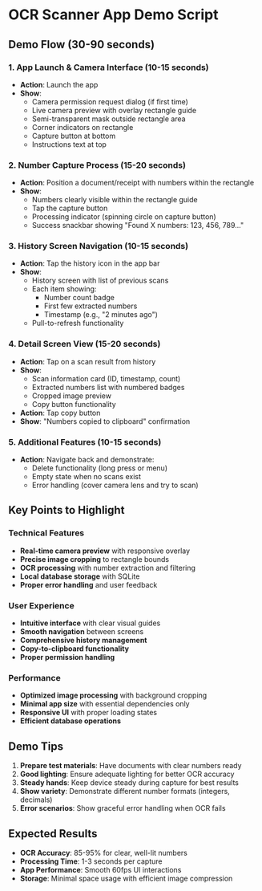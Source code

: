 # OCR Scanner App Demo Script

## Demo Flow (30-90 seconds)

### 1. App Launch & Camera Interface (10-15 seconds)
- **Action**: Launch the app
- **Show**: 
  - Camera permission request dialog (if first time)
  - Live camera preview with overlay rectangle guide
  - Semi-transparent mask outside rectangle area
  - Corner indicators on rectangle
  - Capture button at bottom
  - Instructions text at top

### 2. Number Capture Process (15-20 seconds)
- **Action**: Position a document/receipt with numbers within the rectangle
- **Show**:
  - Numbers clearly visible within the rectangle guide
  - Tap the capture button
  - Processing indicator (spinning circle on capture button)
  - Success snackbar showing "Found X numbers: 123, 456, 789..."

### 3. History Screen Navigation (10-15 seconds)
- **Action**: Tap the history icon in the app bar
- **Show**:
  - History screen with list of previous scans
  - Each item showing:
    - Number count badge
    - First few extracted numbers
    - Timestamp (e.g., "2 minutes ago")
  - Pull-to-refresh functionality

### 4. Detail Screen View (15-20 seconds)
- **Action**: Tap on a scan result from history
- **Show**:
  - Scan information card (ID, timestamp, count)
  - Extracted numbers list with numbered badges
  - Cropped image preview
  - Copy button functionality
- **Action**: Tap copy button
- **Show**: "Numbers copied to clipboard" confirmation

### 5. Additional Features (10-15 seconds)
- **Action**: Navigate back and demonstrate:
  - Delete functionality (long press or menu)
  - Empty state when no scans exist
  - Error handling (cover camera lens and try to scan)

## Key Points to Highlight

### Technical Features
- **Real-time camera preview** with responsive overlay
- **Precise image cropping** to rectangle bounds
- **OCR processing** with number extraction and filtering
- **Local database storage** with SQLite
- **Proper error handling** and user feedback

### User Experience
- **Intuitive interface** with clear visual guides
- **Smooth navigation** between screens
- **Comprehensive history management**
- **Copy-to-clipboard functionality**
- **Proper permission handling**

### Performance
- **Optimized image processing** with background cropping
- **Minimal app size** with essential dependencies only
- **Responsive UI** with proper loading states
- **Efficient database operations**

## Demo Tips

1. **Prepare test materials**: Have documents with clear numbers ready
2. **Good lighting**: Ensure adequate lighting for better OCR accuracy
3. **Steady hands**: Keep device steady during capture for best results
4. **Show variety**: Demonstrate different number formats (integers, decimals)
5. **Error scenarios**: Show graceful error handling when OCR fails

## Expected Results

- **OCR Accuracy**: 85-95% for clear, well-lit numbers
- **Processing Time**: 1-3 seconds per capture
- **App Performance**: Smooth 60fps UI interactions
- **Storage**: Minimal space usage with efficient image compression